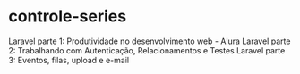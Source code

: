 # controle-series
Laravel parte 1: Produtividade no desenvolvimento web - Alura
Laravel parte 2: Trabalhando com Autenticação, Relacionamentos e Testes
Laravel parte 3: Eventos, filas, upload e e-mail
